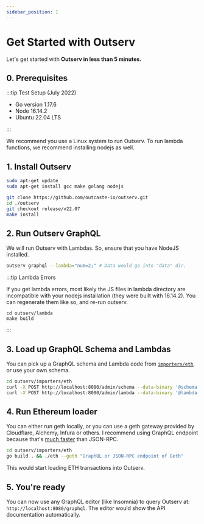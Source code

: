 ```yaml
---
sidebar_position: 1
---
```


# Get Started with Outserv

Let's get started with **Outserv in less than 5 minutes.**

## 0. Prerequisites

:::tip Test Setup (July 2022)

- Go version 1.17.6
- Node 16.14.2
- Ubuntu 22.04 LTS

:::

We recommend you use a Linux system to run Outserv. To run lambda functions, we
recommend installing nodejs as well.

## 1. Install Outserv

```bash
sudo apt-get update
sudo apt-get install gcc make golang nodejs

git clone https://github.com/outcaste-io/outserv.git
cd ./outserv
git checkout release/v22.07
make install
```

## 2. Run Outserv GraphQL

We will run Outserv with Lambdas. So, ensure that you have NodeJS installed.

```bash
outserv graphql --lambda="num=2;" # Data would go into "data" dir.
```

:::tip Lambda Errors

If you get lambda errors, most likely the JS files in lambda directory are
incompatible with your nodejs installation (they were built with 16.14.2). You
can regenerate them like so, and re-run outserv.

```
cd outserv/lambda
make build
```

:::

## 3. Load up GraphQL Schema and Lambdas

You can pick up a GraphQL schema and Lambda code from
[`importers/eth`](https://github.com/outcaste-io/outserv/blob/main/importers/eth),
or use your own schema.

```bash
cd outserv/importers/eth
curl -X POST http://localhost:8080/admin/schema --data-binary '@schema.graphql'
curl -X POST http://localhost:8080/admin/lambda --data-binary '@lambda.js'
```

## 4. Run Ethereum loader

You can either run geth locally, or you can use a geth gateway provided by
Cloudflare, Alchemy, Infura or others. I recommend using GraphQL endpoint
because that's [much
faster](https://twitter.com/manishrjain/status/1546675483986710529) than
JSON-RPC.

```bash
cd outserv/importers/eth
go build . && ./eth --geth "GraphQL or JSON-RPC endpoint of Geth"
```

This would start loading ETH transactions into Outserv.


## 5. You're ready

You can now use any GraphQL editor (like Insomnia) to query Outserv at:
`http://localhost:8080/graphql`. The editor would show the API documentation
automatically.

